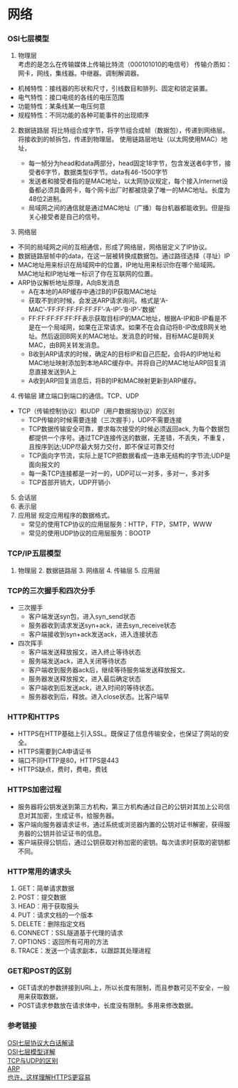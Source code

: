 # 网络

### OSI七层模型
1. 物理层    
    考虑的是怎么在传输媒体上传输比特流（000101010的电信号）  传输介质如：网卡，网线，集线器。中继器。调制解调器。 
- 机械特性：接线器的形状和尺寸，引线数目和排列、固定和锁定装置。
- 电气特性：接口电缆的各线的电压范围 
- 功能特性：某条线某一电压何意
- 规程特性：不同功能的各种可能事件的出现顺序

2. 数据链路层
    将比特组合成字节，将字节组合成帧（数据包），传递到网络层。将接收到的帧拆包，传递到物理层。
    使用链路层地址（以太网使用MAC）地址，
    - 每一帧分为head和data两部分，head固定18字节，包含发送者6字节，接受者6字节，数据类型6字节。data有46-1500字节
    - 发送者和接受者指的是MAC地址，以太网协议规定，每个接入Internet设备都必须具备网卡，每个网卡出厂时都被烧录了唯一的MAC地址。长度为48位2进制。
    - 局域网之间的通信就是通过MAC地址（广播）每台机器都能收到。但是指关心接受者是自己的信号。
    
3. 网络层
- 不同的局域网之间的互相通信，形成了网络层，网络层定义了IP协议。
- 数据链路层帧中的data，在这一层被转换成数据包。通过路径选择（寻址）IP
- MAC地址用来标识在局域网中的位置，IP地址用来标识你在哪个局域网。MAC地址和IP地址唯一标识了你在互联网的位置。
- ARP协议解析地址原理，A向B发消息
    - A在本地的ARP缓存中通过B的IP获取MAC地址
    - 获取不到的时候，会发送ARP请求询问。格式是‘A-MAC’-‘FF:FF:FF:FF:FF:FF’-‘A-IP’-‘B-IP’-‘数据’
    - FF:FF:FF:FF:FF:FF表示获取目标IP的MAC地址，根据A-IP和B-IP看是不是在一个局域网，如果在正常请求。如果不在会自动将B-IP改成B网关地址。然后返回B网关的MAC地址。发消息的时候，目标MAC是B网关MAC，由B网关转发消息。
    - B收到ARP请求的时候，确定A的目标IP和自己匹配，会将A的IP地址和MAC地址映射添加到本地ARC缓存中。并将自己的MAC地址ARP回复消息直接发送到A上
    - A收到ARP回复消息后，将B的IP和MAC映射更新到ARP缓存。
4. 传输层
    建立端口到端口的通信。TCP、UDP
- TCP（传输控制协议）和UDP（用户数据报协议）的区别
    - TCP传输的时候需要连接（三次握手），UDP不需要连接
    - TCP数据传输安全可靠，要求每次接受的时候必须返回ack, 为每个数据包都提供一个序号。通过TCP连接传送的数据，无差错，不丢失，不重复，且按序到达;UDP尽最大努力交付，即不保证可靠交付
    - TCP面向字节流，实际上是TCP把数据看成一连串无结构的字节流;UDP是面向报文的
    - 每一条TCP连接都是一对一的，UDP可以一对多，多对一，多对多
    - TCP首部开销大，UDP开销小
5. 会话层
6. 表示层  
7. 应用层
    规定应用程序的数据格式。
    - 常见的使用TCP协议的应用层服务：HTTP，FTP，SMTP，WWW
    - 常见的使用UDP协议的应用层服务：BOOTP

### TCP/IP五层模型
1. 物理层 2. 数据链路层 3. 网络层  4. 传输层  5. 应用层     

### TCP的三次握手和四次分手 
- 三次握手
    - 客户端发送syn包，进入syn_send状态
    - 服务器收到请求发送syn+ack，进去syn_receive状态
    - 客户端接收到syn+ack发送ack，进入连接状态
- 四次挥手
    - 客户端发送释放报文，进入终止等待状态
    - 服务端发送ack，进入关闭等待状态
    - 客户端收到服务器ack后，继续等待服务端发送释放报文。
    - 服务器发送释放报文，进入最后确定状态
    - 客户端收到后发送ack，进入时间的等待状态。
    - 服务器收到后，释放。进入close状态。比客户端早

### HTTP和HTTPS 
- HTTPS在HTTP基础上引入SSL。既保证了信息传输安全，也保证了网站的安全。
- HTTPS需要到CA申请证书
- 端口不同HTTP是80，HTTPS是443
- HTTPS缺点，费时，费电，费钱

### HTTPS加密过程
- 服务器将公钥发送到第三方机构，第三方机构通过自己的公钥对其加上公司信息对其加密，生成证书，给服务器。
- 客户端向服务器请求证书，通过系统或浏览器内置的公钥对证书解密，获得服务器的公钥并验证证书的信息。
- 客户端获得公钥后，通过公钥获取对称加密的密钥。每次请求时获取的密钥都不同。


### HTTP常用的请求头
1. GET：简单请求数据
2. POST：提交数据
3. HEAD：用于获取报头
4. PUT：请求文档的一个版本
5. DELETE：删除指定文档
6. CONNECT：SSL隧道基于代理的请求
7. OPTIONS：返回所有可用的方法
8. TRACE：发送一个请求副本，以跟踪其处理进程

### GET和POST的区别
- GET请求的参数拼接到URL上，所以长度有限制，而且参数可见不安全，一般用来获取数据，
- POST请求参数放在请求体中，长度没有限制。多用来修改数据。

### 参考链接
[OSI七层协议大白话解读](https://blog.csdn.net/taotongning/article/details/81352985)  
[OSI七层模型详解](https://blog.csdn.net/yaopeng_2005/article/details/7064869)  
[TCP与UDP的区别](https://blog.csdn.net/yipiankongbai/article/details/24435977)  
[ARP](https://baike.baidu.com/item/ARP/609343)  
[也许，这样理解HTTPS更容易](https://showme.codes/2017-02-20/understand-https/)  
